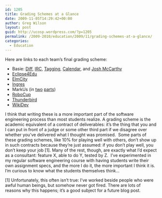 ```yaml
---
id: 1205
title: Grading Schemes at a Glance
date: 2009-11-05T14:29:42+00:00
author: Greg Wilson
layout: post
guid: http://ucosp.wordpress.com/?p=1205
permalink: /2009-2010/education/2009/11/grading-schemes-at-a-glance/
categories:
  - Education
---
```

Here are links to each team&#8217;s final grading scheme:

  * Basie: [Diff](http://blog.basieproject.org/?p=1473), [IRC](http://blog.basieproject.org/?p=1479), [Tagging](http://blog.basieproject.org/?p=1485), [Calendar](http://blog.basieproject.org/?p=1517), and [Josh McCarthy](http://blog.basieproject.org/?p=1521)
  * [Eclipse4Edu](http://ucosp.wordpress.com/2009/10/30/eclipse4edu-grading-scheme/)
  * [ElmCity](http://ucosp.wordpress.com/2009/10/30/marking-scheme-for-elmcity-project/)
  * [Ingres](http://ucosp.wordpress.com/2009/10/31/ingres-geospatial-students-grading-scheme/)
  * MarkUs (in [two](http://blog.markusproject.org/?p=703) [parts](http://blog.markusproject.org/?p=645))
  * [RoboCup](http://ucosp.wordpress.com/2009/10/31/grading-scheme-for-robocup/)
  * [Thunderbird](https://wiki.mozilla.org/Thunderbird/ISPDB#Grading_Scheme)
  * [WikiDev](http://ucosp.wordpress.com/2009/10/29/wikidev-marking-scheme/)

I think that writing these is a more important part of the software engineering process than most students realize. A grading scheme is the academic equivalent of a contract of deliverables: it&#8217;s the thing that you and I can put in front of a judge or some other third part if we disagree over whether you&#8217;ve delivered what I thought was promised.  Some parts of these grading schemes, like 10% for playing well with others, don&#8217;t show up in such contracts because they&#8217;re just assumed: if you don&#8217;t play well, you don&#8217;t keep your job [1]. Many of the rest, though, are exactly what I&#8217;d expect as a consultant: feature X, able to do Y, tested by Z.  I&#8217;ve experimented in my regular software engineering course with having students write their own assignment specs, and the more I do it, the more important I think it is. I&#8217;m curious to know what the students themselves think&#8230;

[1] Unfortunately, this often isn&#8217;t true: I&#8217;ve worked beside people who were awful human beings, but somehow never got fired. There are lots of reasons why this happens; it&#8217;s a good subject for a future blog post.